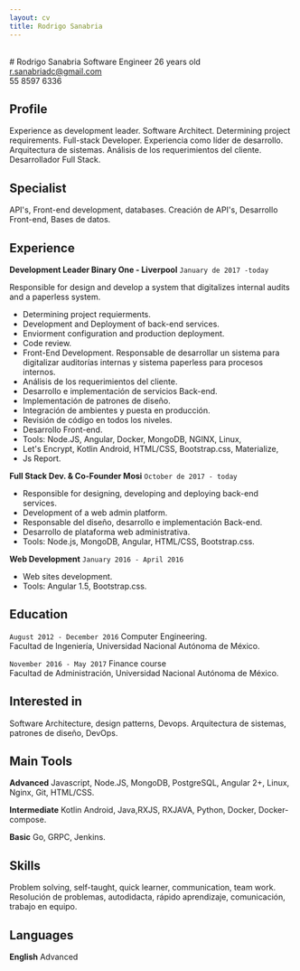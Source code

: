 ```yaml
---
layout: cv
title: Rodrigo Sanabria
---
```

<br>
# Rodrigo Sanabria
Software Engineer
26 years old
<div id="webaddress">
<a href="r.sanabriadc@gmail.com">r.sanabriadc@gmail.com</a>
</div>
55 8597 6336


## Profile

Experience as development leader. Software Architect. Determining project requirements. Full-stack Developer.
Experiencia como líder de desarrollo. Arquitectura de sistemas. Análisis de los requerimientos del cliente. Desarrollador Full Stack.


## Specialist

API's, Front-end development, databases.
Creación de API's, Desarrollo Front-end, Bases de datos.


## Experience

 __Development Leader  Binary One - Liverpool__ `January de 2017 -today`
 
Responsible for design and develop a system that digitalizes internal audits and a paperless system. <br>
- Determining project requierments.
- Development and Deployment of back-end services.
- Enviorment configuration and production deployment.
- Code review. 
- Front-End Development.
Responsable de desarrollar un sistema para digitalizar auditorías internas y sistema paperless para procesos internos.<br>
- Análisis de los requerimientos del cliente.
- Desarrollo e implementación de servicios Back-end.
- Implementación de patrones de diseño.
- Integración de ambientes y puesta en producción.
- Revisión de código en todos los niveles.
- Desarrollo Front-end.
- Tools: Node.JS, Angular, Docker, MongoDB, NGINX, Linux,<br>
- Let's Encrypt, Kotlin Android,  HTML/CSS, Bootstrap.css, Materialize,<br>
- Js Report.
  
 __Full Stack Dev. & Co-Founder  Mosi__ `October de 2017 - today`
- Responsible for designing, developing and deploying back-end services.
- Development of a web admin platform.
- Responsable del diseño, desarrollo e implementación Back-end.
- Desarrollo de plataforma web administrativa.
- Tools: Node.js, MongoDB, Angular, HTML/CSS, Bootstrap.css.

 __Web Development__ `January 2016 - April 2016`
 
 - Web sites development.
 - Tools: Angular 1.5, Bootstrap.css.
 
 
## Education

`August 2012 - December 2016`
 Computer Engineering.<br>
 Facultad de Ingeniería, Universidad Nacional Autónoma de México.

`November 2016 - May 2017`
 Finance course<br>
 Facultad de Administración, Universidad Nacional Autónoma de México.
 

## Interested in
Software Architecture, design patterns, Devops. 
Arquitectura de sistemas, patrones de diseño, DevOps.


## Main Tools

  __Advanced__  Javascript, Node.JS, MongoDB, PostgreSQL, Angular 2+, Linux, Nginx, Git, HTML/CSS.
  
  __Intermediate__  Kotlin Android, Java,RXJS, RXJAVA, Python, Docker, Docker-compose.
  
  __Basic__  Go, GRPC, Jenkins.
  

## Skills
 Problem solving, self-taught, quick learner, communication, team work.
 Resolución de problemas, autodidacta, rápido aprendizaje, comunicación, trabajo en equipo.
 
 
## Languages
__English__  Advanced
 




